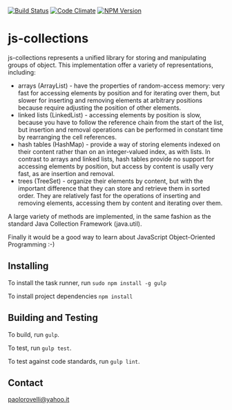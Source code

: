 [![Build Status](https://travis-ci.org/epalrov/js-collections.svg?branch=master)](https://travis-ci.org/epalrov/js-collections)
[![Code Climate](https://codeclimate.com/github/epalrov/js-collections/badges/gpa.svg)](https://codeclimate.com/github/epalrov/js-collections)
[![NPM Version](https://img.shields.io/npm/v/js-collections.svg)](https://img.shields.io/npm/v/js-collections-js.svg)

# js-collections

js-collections represents a unified library for storing and manipulating groups of object. This implementation offer a variety of representations, including:
 - arrays (ArrayList) - have the properties of random-access memory: very fast for accessing elements by position and for iterating over them, but slower for inserting and removing elements at arbitrary positions because require adjusting the position of other elements.
 - linked lists (LinkedList) - accessing elements by position is slow, because you have to follow the reference chain from the start of the list, but insertion and removal operations can be performed in constant time by rearranging the cell references.
 - hash tables (HashMap) - provide a way of storing elements indexed on their content rather than on an integer-valued index, as with lists. In contrast to arrays and linked lists, hash tables provide no support for accessing elements by position, but access by content is usally very fast, as are insertion and removal.
 - trees (TreeSet) - organize their elements by content, but with the important difference that they can store and retrieve them in sorted order. They are relatively fast for the operations of inserting and removing elements, accessing them by content and iterating over them.

A large variety of methods are implemented, in the same fashion as the standard Java Collection Framework (java.util).

Finally it would be a good way to learn about JavaScript Object-Oriented Programming :-)

## Installing

To install the task runner, run `sudo npm install -g gulp`

To install project dependencies `npm install`

## Building and Testing

To build, run `gulp`.

To test, run `gulp test`.

To test against code standards, run `gulp lint`.

## Contact

paolorovelli@yahoo.it

